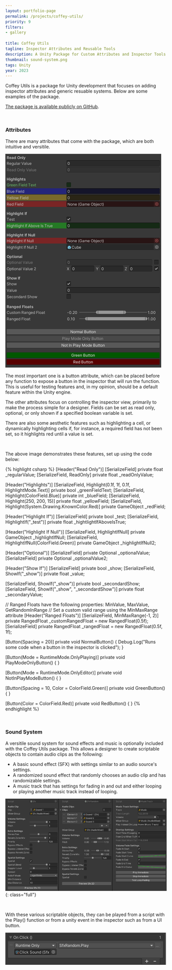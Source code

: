 ```yaml
---
layout: portfolio-page
permalink: /projects/coffey-utils/
priority: 9
filters:
- gallery

title: Coffey Utils
tagline: Inspector Attributes and Reusable Tools
description: A Unity Package for Custom Attributes and Inspector Tools
thumbnail: sound-system.png
tags: Unity
year: 2023
---
```


Coffey Utils is a package for Unity development that focuses on adding inspector attributes and generic resuable systems. Below are some examples of the package.

[The package is available publicly on GitHub](https://github.com/BrandonMCoffey/CoffeyUtils/).

<br>

### Attributes

There are many attributes that come with the package, which are both intuitive and versitile.

![](attributes-demo.png)

The most important one is a button attribute, which can be placed before any function to expose a button in the inspector that will run the function. This is useful for testing features and, in my opinion, should be a default feature within the Unity engine.

The other attributes focus on controlling the inspector view, primarily to make the process simple for a designer. Fields can be set as read only, optional, or only shown if a specified boolean variable is set.

There are also some aesthetic features such as highlighting a cell, or dynamically highlighting cells if, for instance, a required field has not been set, so it highlights red until a value is set.

<br>

The above image demonstrates these features, set up using the code below:

{% highlight csharp %}
[Header("Read Only")]
[SerializeField] private float _regularValue;
[SerializeField, ReadOnly] private float _readOnlyValue;

[Header("Highlights")]
[SerializeField, Highlight(0.1f, 1f, 0.1f, HighlightMode.Text)] private bool _greenFieldText;
[SerializeField, Highlight(ColorField.Blue)] private int _blueField;
[SerializeField, Highlight(250, 200, 15)] private float _yellowField;
[SerializeField, Highlight(System.Drawing.KnownColor.Red)] private GameObject _redField;

[Header("Highlight If")]
[SerializeField] private bool _test;
[SerializeField, HighlightIf("_test")] private float _hightlightIfAboveIsTrue;

[Header("Highlight If Null")]
[SerializeField, HighlightIfNull] private GameObject _highlightIfNull;
[SerializeField, HighlightIfNull(ColorField.Green)] private GameObject _highlightIfNull2;

[Header("Optional")]
[SerializeField] private Optional<float> _optionalValue;
[SerializeField] private Optional<Vector3> _optionalValue2;

[Header("Show If")]
[SerializeField] private bool _show;
[SerializeField, ShowIf("_show")] private float _value;

[SerializeField, ShowIf("_show")] private bool _secondardShow;
[SerializeField, ShowIf("_show", "_secondardShow")] private float _secondaryValue;

// Ranged Floats have the following properties: MinValue, MaxValue, GetRandomInRange
// Set a custom valid range using the MinMaxRange attribute
[Header("Ranged Floats")]
[SerializeField, MinMaxRange(-1, 2)] private RangedFloat _customRangedFloat = new RangedFloat(0.5f);
[SerializeField] private RangedFloat _rangedFloat = new RangedFloat(0.5f, 1f);

[Button(Spacing = 20)]
private void NormalButton()
{
    Debug.Log("Runs some code when a button in the inspector is clicked");
}

[Button(Mode = RuntimeMode.OnlyPlaying)]
private void PlayModeOnlyButton() { }

[Button(Mode = RuntimeMode.OnlyEditor)]
private void NotInPlayModeButton() { }

[Button(Spacing = 10, Color = ColorField.Green)]
private void GreenButton() { }

[Button(Color = ColorField.Red)]
private void RedButton() { }
{% endhighlight %}

<br>

### Sound System

A versitile sound system for sound effects and music is optionally included with the Coffey Utils package. This allows a designer to create scriptable objects to contain audio clips as the following:
- A basic sound effect (SFX) with settings similar to an audio source's settings.
- A randomized sound effect that randomly chooses an audio clip and has randomizable settings.
- A music track that has settings for fading in and out and either looping or playing another music track instead of looping.

![](sound-system.png){: class="full"}

<br>

With these various scriptable objects, they can be played from a script with the Play() function or from a unity event in the inspector such as from a UI button.

![](unity-event.png)
